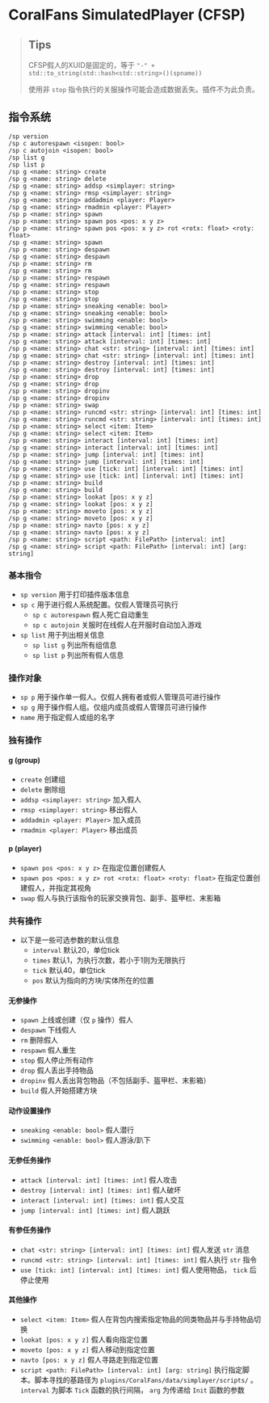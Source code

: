 # CoralFans SimulatedPlayer (CFSP)

> ## Tips
>
> CFSP假人的XUID是固定的，等于 `"-" + std::to_string(std::hash<std::string>()(spname))`
>
> 使用非 `stop` 指令执行的关服操作可能会造成数据丢失。插件不为此负责。

## 指令系统

```text
/sp version
/sp c autorespawn <isopen: bool>
/sp c autojoin <isopen: bool>
/sp list g
/sp list p
/sp g <name: string> create
/sp g <name: string> delete
/sp g <name: string> addsp <simplayer: string>
/sp g <name: string> rmsp <simplayer: string>
/sp g <name: string> addadmin <player: Player>
/sp g <name: string> rmadmin <player: Player>
/sp p <name: string> spawn
/sp p <name: string> spawn pos <pos: x y z>
/sp p <name: string> spawn pos <pos: x y z> rot <rotx: float> <roty: float>
/sp g <name: string> spawn
/sp p <name: string> despawn
/sp g <name: string> despawn
/sp p <name: string> rm
/sp g <name: string> rm
/sp p <name: string> respawn
/sp g <name: string> respawn
/sp p <name: string> stop
/sp g <name: string> stop
/sp p <name: string> sneaking <enable: bool>
/sp g <name: string> sneaking <enable: bool>
/sp p <name: string> swimming <enable: bool>
/sp g <name: string> swimming <enable: bool>
/sp p <name: string> attack [interval: int] [times: int]
/sp g <name: string> attack [interval: int] [times: int]
/sp p <name: string> chat <str: string> [interval: int] [times: int]
/sp g <name: string> chat <str: string> [interval: int] [times: int]
/sp p <name: string> destroy [interval: int] [times: int]
/sp g <name: string> destroy [interval: int] [times: int]
/sp p <name: string> drop
/sp g <name: string> drop
/sp p <name: string> dropinv
/sp g <name: string> dropinv
/sp p <name: string> swap
/sp p <name: string> runcmd <str: string> [interval: int] [times: int]
/sp g <name: string> runcmd <str: string> [interval: int] [times: int]
/sp p <name: string> select <item: Item>
/sp g <name: string> select <item: Item>
/sp p <name: string> interact [interval: int] [times: int]
/sp g <name: string> interact [interval: int] [times: int]
/sp p <name: string> jump [interval: int] [times: int]
/sp g <name: string> jump [interval: int] [times: int]
/sp p <name: string> use [tick: int] [interval: int] [times: int]
/sp g <name: string> use [tick: int] [interval: int] [times: int]
/sp p <name: string> build
/sp g <name: string> build
/sp p <name: string> lookat [pos: x y z]
/sp g <name: string> lookat [pos: x y z]
/sp p <name: string> moveto [pos: x y z]
/sp g <name: string> moveto [pos: x y z]
/sp p <name: string> navto [pos: x y z]
/sp g <name: string> navto [pos: x y z]
/sp p <name: string> script <path: FilePath> [interval: int]
/sp g <name: string> script <path: FilePath> [interval: int] [arg: string]
```

### 基本指令

+ `sp version` 用于打印插件版本信息
+ `sp c` 用于进行假人系统配置。仅假人管理员可执行
  + `sp c autorespawn` 假人死亡自动重生
  + `sp c autojoin` 关服时在线假人在开服时自动加入游戏
+ `sp list` 用于列出相关信息
  + `sp list g` 列出所有组信息
  + `sp list p` 列出所有假人信息

### 操作对象

+ `sp p` 用于操作单一假人。仅假人拥有者或假人管理员可进行操作
+ `sp g` 用于操作假人组。仅组内成员或假人管理员可进行操作
+ `name` 用于指定假人或组的名字

### 独有操作

#### g (group)

+ `create` 创建组
+ `delete` 删除组
+ `addsp <simplayer: string>` 加入假人
+ `rmsp <simplayer: string>` 移出假人
+ `addadmin <player: Player>` 加入成员
+ `rmadmin <player: Player>` 移出成员

#### p (player)

+ `spawn pos <pos: x y z>` 在指定位置创建假人
+ `spawn pos <pos: x y z> rot <rotx: float> <roty: float>` 在指定位置创建假人，并指定其视角
+ `swap` 假人与执行该指令的玩家交换背包、副手、盔甲栏、末影箱

### 共有操作

+ 以下是一些可选参数的默认信息
  + `interval` 默认20，单位tick
  + `times` 默认1，为执行次数，若小于1则为无限执行
  + `tick` 默认40，单位tick
  + `pos` 默认为指向的方块/实体所在的位置

#### 无参操作

+ `spawn` 上线或创建（仅 `p` 操作）假人
+ `despawn` 下线假人
+ `rm` 删除假人
+ `respawn` 假人重生
+ `stop` 假人停止所有动作
+ `drop` 假人丢出手持物品
+ `dropinv` 假人丢出背包物品（不包括副手、盔甲栏、末影箱）
+ `build` 假人开始搭建方块

#### 动作设置操作

+ `sneaking <enable: bool>` 假人潜行
+ `swimming <enable: bool>` 假人游泳/趴下

#### 无参任务操作

+ `attack [interval: int] [times: int]` 假人攻击
+ `destroy [interval: int] [times: int]` 假人破坏
+ `interact [interval: int] [times: int]` 假人交互
+ `jump [interval: int] [times: int]` 假人跳跃

#### 有参任务操作

+ `chat <str: string> [interval: int] [times: int]` 假人发送 `str` 消息
+ `runcmd <str: string> [interval: int] [times: int]` 假人执行 `str` 指令
+ `use [tick: int] [interval: int] [times: int]` 假人使用物品， `tick` 后停止使用

#### 其他操作

+ `select <item: Item>` 假人在背包内搜索指定物品的同类物品并与手持物品切换
+ `lookat [pos: x y z]` 假人看向指定位置
+ `moveto [pos: x y z]` 假人移动到指定位置
+ `navto [pos: x y z]` 假人寻路走到指定位置
+ `script <path: FilePath> [interval: int] [arg: string]` 执行指定脚本。脚本寻找的基路径为 `plugins/CoralFans/data/simplayer/scripts/` 。 `interval` 为脚本 `Tick` 函数的执行间隔， `arg` 为传递给 `Init` 函数的参数

